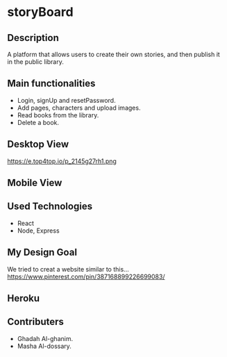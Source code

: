 # storyBoard

##  Description
A platform that allows users to create their own stories, and then publish it in the public library.

##  Main functionalities
- Login, signUp and resetPassword.
- Add pages, characters and upload images.
- Read books from the library.
- Delete a book.

##  Desktop View

https://e.top4top.io/p_2145g27rh1.png


##  Mobile View



##  Used Technologies
- React
- Node, Express

## My Design Goal
We tried to creat a website similar to this...<br />
https://www.pinterest.com/pin/387168899226699083/

##  Heroku

##  Contributers

- Ghadah Al-ghanim.
- Masha Al-dossary.




